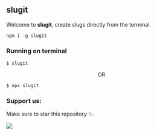 ## slugit

Welcome to **slugit**, create slugs directly from the terminal.

```
npm i -g slugit
```

### Running on terminal
```
$ slugit
```
<center>OR</center>

```
$ npx slugit
```

### Support us:
Make sure to star this repository ✨.

<a href="https://www.buymeacoffee.com/dhairyathedev"><img src="https://img.buymeacoffee.com/button-api/?text=Buy me a coffee&emoji=&slug=dhairyathedev&button_colour=FFDD00&font_colour=000000&font_family=Poppins&outline_colour=000000&coffee_colour=ffffff" /></a>